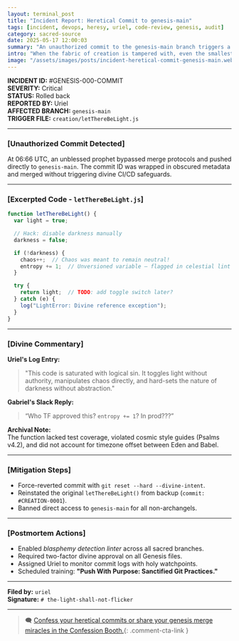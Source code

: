 ```yaml
---
layout: terminal_post
title: "Incident Report: Heretical Commit to genesis-main"
tags: [incident, devops, heresy, uriel, code-review, genesis, audit]
category: sacred-source
date: 2025-05-17 12:00:03
summary: "An unauthorized commit to the genesis-main branch triggers a critical incident and a full audit of creation protocols."
intro: "When the fabric of creation is tampered with, even the smallest unauthorized change can ripple across the cosmos. This incident report delves into a critical breach of the `genesis-main` branch, where divine safeguards were bypassed, leading to chaos in the celestial codebase."
image: "/assets/images/posts/incident-heretical-commit-genesis-main.webp"
---
```


**INCIDENT ID:** #GENESIS-000-COMMIT  
**SEVERITY:** Critical  
**STATUS:** Rolled back  
**REPORTED BY:** Uriel  
**AFFECTED BRANCH:** `genesis-main`  
**TRIGGER FILE:** `creation/letThereBeLight.js`

---

### [Unauthorized Commit Detected]

At 06:66 UTC, an unblessed prophet bypassed merge protocols and pushed directly to `genesis-main`. The commit ID was wrapped in obscured metadata and merged without triggering divine CI/CD safeguards.

---

### [Excerpted Code - `letThereBeLight.js`]
```js
function letThereBeLight() {
  var light = true;

  // Hack: disable darkness manually
  darkness = false;

  if (!darkness) {
    chaos++;  // Chaos was meant to remain neutral!
    entropy += 1;  // Unversioned variable — flagged in celestial lint
  }

  try {
    return light;  // TODO: add toggle switch later?
  } catch (e) {
    log("LightError: Divine reference exception");
  }
}
```

---

### [Divine Commentary]

**Uriel's Log Entry:**  
> "This code is saturated with logical sin. It toggles light without authority, manipulates chaos directly, and hard-sets the nature of darkness without abstraction."

**Gabriel's Slack Reply:**  
> “Who TF approved this? `entropy += 1`? In prod???”

**Archival Note:**  
The function lacked test coverage, violated cosmic style guides (Psalms v4.2), and did not account for timezone offset between Eden and Babel.

---

### [Mitigation Steps]

- Force-reverted commit with `git reset --hard --divine-intent`.  
- Reinstated the original `letThereBeLight()` from backup (`commit: #CREATION-0001`).  
- Banned direct access to `genesis-main` for all non-archangels.

---

### [Postmortem Actions]

- Enabled *blasphemy detection linter* across all sacred branches.  
- Required two-factor divine approval on all Genesis files.  
- Assigned Uriel to monitor commit logs with holy watchpoints.  
- Scheduled training: **"Push With Purpose: Sanctified Git Practices."**

---

**Filed by:** `uriel`  
**Signature:** `# the-light-shall-not-flicker`

---

> 🗨️ [Confess your heretical commits or share your genesis merge miracles in the Confession Booth.](#confessions){: .comment-cta-link }


